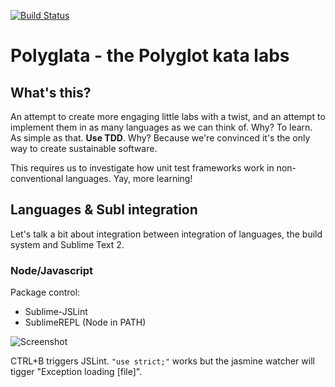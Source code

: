 [![Build Status](https://travis-ci.org/wgroeneveld/polyglata.svg?branch=master)](https://travis-ci.org/wgroeneveld/polyglata)

# Polyglata - the Polyglot kata labs

## What's this?

An attempt to create more engaging little labs with a twist, and an attempt to implement them in as many languages as we can think of. Why? To learn. As simple as that. **Use TDD**. Why? Because we're convinced it's the only way to create sustainable software. 

This requires us to investigate how unit test frameworks work in non-conventional languages. Yay, more learning!

## Languages & Subl integration

Let's talk a bit about integration between integration of languages, the build system and Sublime Text 2.

### Node/Javascript

Package control:

* Sublime-JSLint
* SublimeREPL (Node in PATH)

![Screenshot](http://i60.tinypic.com/1418cn.png)

CTRL+B triggers JSLint. `"use strict;"` works but the jasmine watcher will tigger "Exception loading [file]". 
 